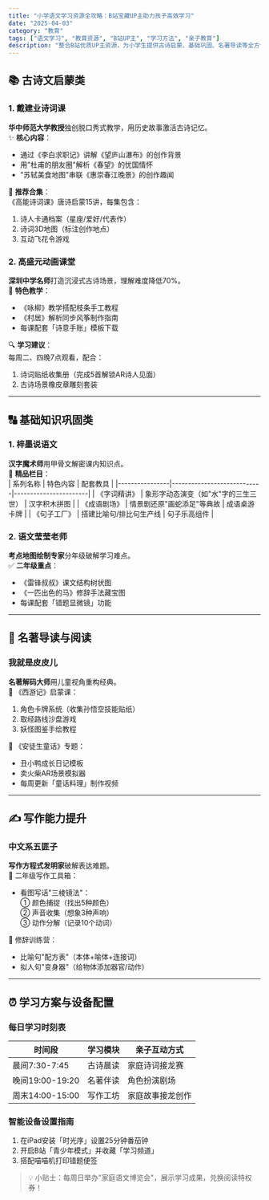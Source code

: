 ```yaml
---
title: "小学语文学习资源全攻略：B站宝藏UP主助力孩子高效学习"
date: "2025-04-03"
category: "教育"
tags: ["语文学习", "教育资源", "B站UP主", "学习方法", "亲子教育"]
description: "整合B站优质UP主资源，为小学生提供古诗启蒙、基础巩固、名著导读等全方位语文学习指南，助力家长高效辅导"
---
```


## 📚 古诗文启蒙类
### 1. 戴建业诗词课
**华中师范大学教授**独创脱口秀式教学，用历史故事激活古诗记忆。  
✨ ​**核心内容**：  
- 通过《李白求职记》讲解《望庐山瀑布》的创作背景  
- 用"杜甫的朋友圈"解析《春望》的忧国情怀  
- "苏轼美食地图"串联《惠崇春江晚景》的创作趣闻  

📌 ​**推荐合集**：  
《高能诗词课》唐诗启蒙15讲，每集包含：  
1. 诗人卡通档案（星座/爱好/代表作）  
2. 诗词3D地图（标注创作地点）  
3. 互动飞花令游戏  

### 2. 高盛元动画课堂
**深圳中学名师**打造沉浸式古诗场景，理解难度降低70%。  
🎨 ​**特色教学**：  
- 《咏柳》教学搭配枝条手工教程  
- 《村居》解析同步风筝制作指南  
- 每课配套「诗意手账」模板下载  

🔍 ​**学习建议**：  
每周二、四晚7点观看，配合：  
1. 诗词贴纸收集册（完成5首解锁AR诗人见面）  
2. 古诗场景橡皮章雕刻套装  

---

## 🔠 基础知识巩固类
### 1. 梓墨说语文
**汉字魔术师**用甲骨文解密课内知识点。  
📖 ​**精品栏目**：  
| 系列名称       | 特色内容                     | 配套教具              |
|----------------|----------------------------|-----------------------|
| 《字词精讲》   | 象形字动态演变（如"水"字的三生三世） | 汉字积木拼图          |
| 《成语剧场》   | 情景剧还原"画蛇添足"等典故    | 成语桌游卡牌          |
| 《句子工厂》   | 搭建比喻句/排比句生产线       | 句子乐高组件          |

### 2. 语文莹莹老师
**考点地图绘制专家**分年级破解学习难点。  
✅ ​**二年级重点**：  
- 《雷锋叔叔》课文结构树状图  
- 《一匹出色的马》修辞手法藏宝图  
- 每课配套「错题显微镜」功能  

---

## 📖 名著导读与阅读
### 我就是皮皮儿
**名著解码大师**用儿童视角重构经典。  
🐒 《西游记》启蒙课：  
1. 角色卡牌系统（收集孙悟空技能贴纸）  
2. 取经路线沙盘游戏  
3. 妖怪图鉴手绘教程  

🦆 《安徒生童话》专题：  
- 丑小鸭成长日记模板  
- 卖火柴AR场景模拟器  
- 每周更新「童话料理」制作视频  

---

## ✍️ 写作能力提升
### 中文系五匪子
**写作方程式发明家**破解表达难题。  
🎯 二年级写作工具箱：  
- 看图写话"三棱镜法"：  
  ① 颜色捕捉（找出5种颜色）  
  ② 声音收集（想象3种声响）  
  ③ 动作分解（记录10个动词）  

🌈 修辞训练营：  
- 比喻句"配方表"（本体+喻体+连接词）  
- 拟人句"变身器"（给物体添加器官/动作）  

---

## ⏰ 学习方案与设备配置
### 每日学习时刻表
| 时间段         | 学习模块       | 亲子互动方式          |
|----------------|--------------|---------------------|
| 晨间7:30-7:45 | 古诗晨读      | 家庭诗词接龙赛        |
| 晚间19:00-19:20| 名著伴读      | 角色扮演剧场          |
| 周末14:00-15:00| 写作工坊      | 家庭故事接龙创作      |

### 智能设备设置指南
1. 在iPad安装「时光序」设置25分钟番茄钟  
2. 开启B站「青少年模式」并收藏「学习频道」  
3. 搭配喵喵机打印错题便签  

> 💡 小贴士：每周日举办"家庭语文博览会"，展示学习成果，兑换阅读特权券！
